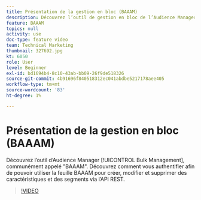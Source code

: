 ```yaml
---
title: Présentation de la gestion en bloc (BAAAM)
description: Découvrez l’outil de gestion en bloc de l’Audience Manager, communément appelé "BAAAM". Découvrez comment vous authentifier afin de pouvoir utiliser la feuille BAAAM pour créer, modifier et supprimer des caractéristiques et des segments via l’API REST.
feature: BAAAM
topics: null
activity: use
doc-type: feature video
team: Technical Marketing
thumbnail: 327692.jpg
kt: 6050
role: User
level: Beginner
exl-id: bd1694b4-8c10-43ab-bb09-26f9de518326
source-git-commit: 4b91696f840518312ec041abdbe5217178aee405
workflow-type: tm+mt
source-wordcount: '83'
ht-degree: 1%

---
```


# Présentation de la gestion en bloc (BAAAM)

Découvrez l’outil d’Audience Manager [!UICONTROL Bulk Management], communément appelé &quot;BAAAM&quot;. Découvrez comment vous authentifier afin de pouvoir utiliser la feuille BAAAM pour créer, modifier et supprimer des caractéristiques et des segments via l’API REST.

>[!VIDEO](https://video.tv.adobe.com/v/327692/?quality=12&learn=on)
